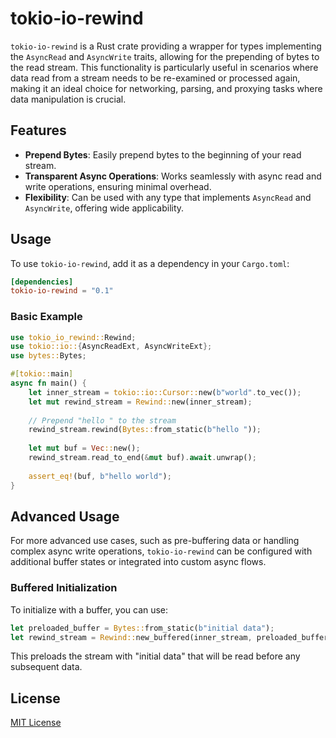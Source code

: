 # tokio-io-rewind

`tokio-io-rewind` is a Rust crate providing a wrapper for types implementing the `AsyncRead` and `AsyncWrite` traits, allowing for the prepending of bytes to the read stream. This functionality is particularly useful in scenarios where data read from a stream needs to be re-examined or processed again, making it an ideal choice for networking, parsing, and proxying tasks where data manipulation is crucial.

## Features

- **Prepend Bytes**: Easily prepend bytes to the beginning of your read stream.
- **Transparent Async Operations**: Works seamlessly with async read and write operations, ensuring minimal overhead.
- **Flexibility**: Can be used with any type that implements `AsyncRead` and `AsyncWrite`, offering wide applicability.

## Usage

To use `tokio-io-rewind`, add it as a dependency in your `Cargo.toml`:

```toml
[dependencies]
tokio-io-rewind = "0.1"
```

### Basic Example

```rust
use tokio_io_rewind::Rewind;
use tokio::io::{AsyncReadExt, AsyncWriteExt};
use bytes::Bytes;

#[tokio::main]
async fn main() {
    let inner_stream = tokio::io::Cursor::new(b"world".to_vec());
    let mut rewind_stream = Rewind::new(inner_stream);
    
    // Prepend "hello " to the stream
    rewind_stream.rewind(Bytes::from_static(b"hello "));
    
    let mut buf = Vec::new();
    rewind_stream.read_to_end(&mut buf).await.unwrap();
    
    assert_eq!(buf, b"hello world");
}
```

## Advanced Usage

For more advanced use cases, such as pre-buffering data or handling complex async write operations, `tokio-io-rewind` can be configured with additional buffer states or integrated into custom async flows.

### Buffered Initialization

To initialize with a buffer, you can use:

```rust
let preloaded_buffer = Bytes::from_static(b"initial data");
let rewind_stream = Rewind::new_buffered(inner_stream, preloaded_buffer);
```

This preloads the stream with "initial data" that will be read before any subsequent data.

## License

[MIT License](LICENSE)